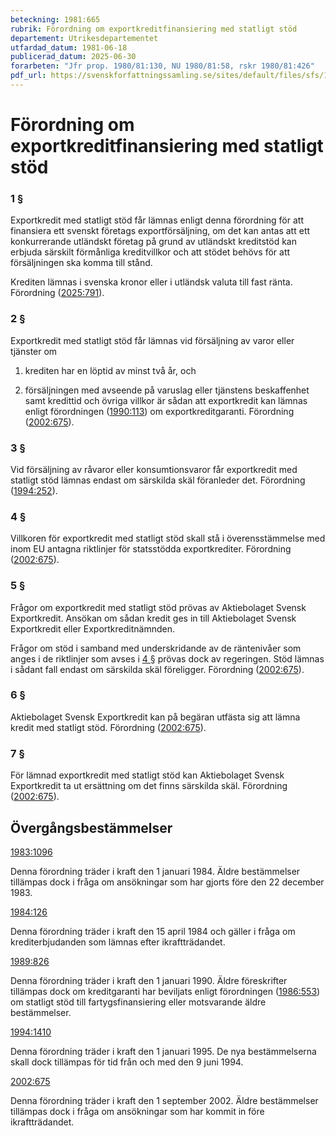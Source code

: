 ```yaml
---
beteckning: 1981:665
rubrik: Förordning om exportkreditfinansiering med statligt stöd
departement: Utrikesdepartementet
utfardad_datum: 1981-06-18
publicerad_datum: 2025-06-30
forarbeten: "Jfr prop. 1980/81:130, NU 1980/81:58, rskr 1980/81:426"
pdf_url: https://svenskforfattningssamling.se/sites/default/files/sfs/1981-06/SFS1981-665.pdf
---
```


# Förordning om exportkreditfinansiering med statligt stöd

### 1 §

Exportkredit med statligt stöd får lämnas enligt denna förordning för att finansiera ett svenskt företags exportförsäljning, om det kan antas att ett konkurrerande utländskt företag på grund av utländskt kreditstöd kan erbjuda särskilt förmånliga kreditvillkor och att stödet behövs för att försäljningen ska komma till stånd.

Krediten lämnas i svenska kronor eller i utländsk valuta till fast ränta. Förordning ([2025:791](https://selex.se/eli/sfs/2025/791)).

### 2 §

Exportkredit med statligt stöd får lämnas vid försäljning av varor eller tjänster om

1. krediten har en löptid av minst två år, och

2. försäljningen med avseende på varuslag eller tjänstens beskaffenhet samt kredittid och övriga villkor är sådan att exportkredit kan lämnas enligt förordningen ([1990:113](https://selex.se/eli/sfs/1990/113)) om exportkreditgaranti. Förordning ([2002:675](https://selex.se/eli/sfs/2002/675)).

### 3 §

Vid försäljning av råvaror eller konsumtionsvaror får exportkredit med statligt stöd lämnas endast om särskilda skäl föranleder det. Förordning ([1994:252](https://selex.se/eli/sfs/1994/252)).

### 4 §

Villkoren för exportkredit med statligt stöd skall stå i överensstämmelse med inom EU antagna riktlinjer för statsstödda exportkrediter. Förordning ([2002:675](https://selex.se/eli/sfs/2002/675)).

### 5 §

Frågor om exportkredit med statligt stöd prövas av Aktiebolaget Svensk Exportkredit. Ansökan om sådan kredit ges in till Aktiebolaget Svensk Exportkredit eller Exportkreditnämnden.

Frågor om stöd i samband med underskridande av de räntenivåer som anges i de riktlinjer som avses i [4 §](#4) prövas dock av regeringen. Stöd lämnas i sådant fall endast om särskilda skäl föreligger. Förordning ([2002:675](https://selex.se/eli/sfs/2002/675)).

### 6 §

Aktiebolaget Svensk Exportkredit kan på begäran utfästa sig att lämna kredit med statligt stöd. Förordning ([2002:675](https://selex.se/eli/sfs/2002/675)).

### 7 §

För lämnad exportkredit med statligt stöd kan Aktiebolaget Svensk Exportkredit ta ut ersättning om det finns särskilda skäl. Förordning ([2002:675](https://selex.se/eli/sfs/2002/675)).

## Övergångsbestämmelser

[1983:1096](https://selex.se/eli/sfs/1983/1096)

Denna förordning träder i kraft den 1 januari 1984. Äldre bestämmelser tillämpas dock i fråga om ansökningar som har gjorts före den 22 december 1983.

[1984:126](https://selex.se/eli/sfs/1984/126)

Denna förordning träder i kraft den 15 april 1984 och gäller i fråga om krediterbjudanden som lämnas efter ikraftträdandet.

[1989:826](https://selex.se/eli/sfs/1989/826)

Denna förordning träder i kraft den 1 januari 1990. Äldre föreskrifter tillämpas dock om kreditgaranti har beviljats enligt förordningen ([1986:553](https://selex.se/eli/sfs/1986/553)) om statligt stöd till fartygsfinansiering eller motsvarande äldre bestämmelser.

[1994:1410](https://selex.se/eli/sfs/1994/1410)

Denna förordning träder i kraft den 1 januari 1995. De nya bestämmelserna skall dock tillämpas för tid från och med den 9 juni 1994.

[2002:675](https://selex.se/eli/sfs/2002/675)

Denna förordning träder i kraft den 1 september 2002. Äldre bestämmelser tillämpas dock i fråga om ansökningar som har kommit in före ikraftträdandet.